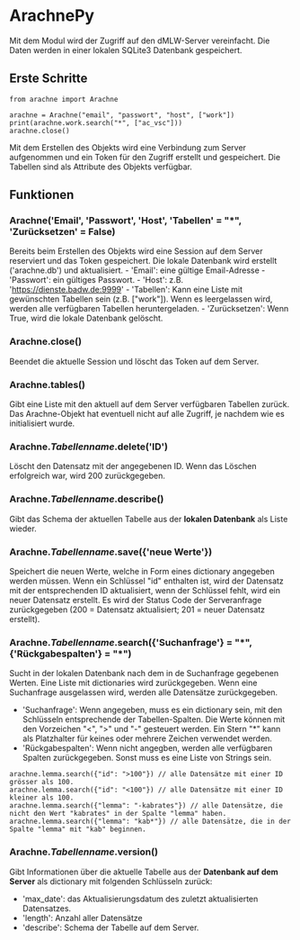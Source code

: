 # ArachnePy

Mit dem Modul wird der Zugriff auf den dMLW-Server vereinfacht. Die Daten werden in einer lokalen SQLite3 Datenbank gespeichert.


## Erste Schritte
```
from arachne import Arachne

arachne = Arachne("email", "passwort", "host", ["work"])
print(arachne.work.search("*", ["ac_vsc"]))
arachne.close()
```

Mit dem Erstellen des Objekts wird eine Verbindung zum Server aufgenommen und ein Token für den Zugriff erstellt und gespeichert. Die Tabellen sind als Attribute des Objekts verfügbar.

## Funktionen
### Arachne('Email', 'Passwort', 'Host', 'Tabellen' = "*", 'Zurücksetzen' = False)
Bereits beim Erstellen des Objekts wird eine Session auf dem Server reserviert und das Token gespeichert. Die lokale Datenbank wird erstellt ('arachne.db') und aktualisiert.
    - 'Email': eine gültige Email-Adresse
    - 'Passwort': ein gültiges Passwort.
    - 'Host': z.B. 'https://dienste.badw.de:9999'
    - 'Tabellen': Kann eine Liste mit gewünschten Tabellen sein (z.B. ["work"]). Wenn es leergelassen wird, werden alle verfügbaren Tabellen heruntergeladen.
    - 'Zurücksetzen': Wenn True, wird die lokale Datenbank gelöscht.


### Arachne.close()
Beendet die aktuelle Session und löscht das Token auf dem Server.

### Arachne.tables()
Gibt eine Liste mit den aktuell auf dem Server verfügbaren Tabellen zurück. Das Arachne-Objekt hat eventuell nicht auf alle Zugriff, je nachdem wie es initialisiert wurde.


### Arachne.*Tabellenname*.delete('ID')
Löscht den Datensatz mit der angegebenen ID. Wenn das Löschen erfolgreich war, wird 200 zurückgegeben.

### Arachne.*Tabellenname*.describe()
Gibt das Schema der aktuellen Tabelle aus der **lokalen Datenbank** als Liste wieder.

### Arachne.*Tabellenname*.save({'neue Werte'})
Speichert die neuen Werte, welche in Form eines dictionary angegeben werden müssen. Wenn ein Schlüssel "id" enthalten ist, wird der Datensatz mit der entsprechenden ID aktualisiert, wenn der Schlüssel fehlt, wird ein neuer Datensatz erstellt. Es wird der Status Code der Serveranfrage zurückgegeben (200 = Datensatz aktualisiert; 201 = neuer Datensatz erstellt).

### Arachne.*Tabellenname*.search({'Suchanfrage'} = "\*", {'Rückgabespalten'} = "\*")
Sucht in der lokalen Datenbank nach dem in de Suchanfrage gegebenen Werten. Eine Liste mit dictionaries wird zurückgegeben. Wenn eine Suchanfrage ausgelassen wird, werden alle Datensätze zurückgegeben.
- 'Suchanfrage': Wenn angegeben, muss es ein dictionary sein, mit den Schlüsseln entsprechende der Tabellen-Spalten. Die Werte können mit den Vorzeichen "<", ">" und "-" gesteuert werden. Ein Stern "\*" kann als Platzhalter für keines oder mehrere Zeichen verwendet werden.
- 'Rückgabespalten': Wenn nicht angegben, werden alle verfügbaren Spalten zurückgegeben. Sonst muss es eine Liste von Strings sein.

```
arachne.lemma.search({"id": ">100"}) // alle Datensätze mit einer ID grösser als 100.
arachne.lemma.search({"id": "<100"}) // alle Datensätze mit einer ID kleiner als 100.
arachne.lemma.search({"lemma": "-kabrates"}) // alle Datensätze, die nicht den Wert "kabrates" in der Spalte "lemma" haben.
arachne.lemma.search({"lemma": "kab*"}) // alle Datensätze, die in der Spalte "lemma" mit "kab" beginnen.

```

### Arachne.*Tabellenname*.version()
Gibt Informationen über die aktuelle Tabelle aus der **Datenbank auf dem Server** als dictionary mit folgenden Schlüsseln zurück:
- 'max_date': das Aktualisierungsdatum des zuletzt aktualisierten Datensatzes.
- 'length': Anzahl aller Datensätze
- 'describe': Schema der Tabelle auf dem Server.
